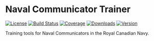 # Naval Communicator Trainer

[![License](https://img.shields.io/packagist/l/agnivohneb/navcomm.svg?style=flat-square)](https://packagist.org/packages/agnivohneb/navcomm)
[![Build Status](https://img.shields.io/travis/agnivohneb/navcomm/master.svg?style=flat-square)](https://travis-ci.org/agnivohneb/navcomm)
[![Coverage](https://img.shields.io/codecov/c/github/agnivohneb/navcomm.svg?style=flat-square)](https://codecov.io/github/agnivohneb/navcomm)
[![Downloads](https://img.shields.io/packagist/dt/cakephp/cakephp.svg?style=flat-square)](https://packagist.org/packages/agnivohneb/navcomm)
[![Version](https://img.shields.io/packagist/v/agnivohneb/navcomm.svg?style=flat-square)](https://packagist.org/packages/agnivohneb/navcomm)

Training tools for Naval Communicators in the Royal Canadian Navy.
